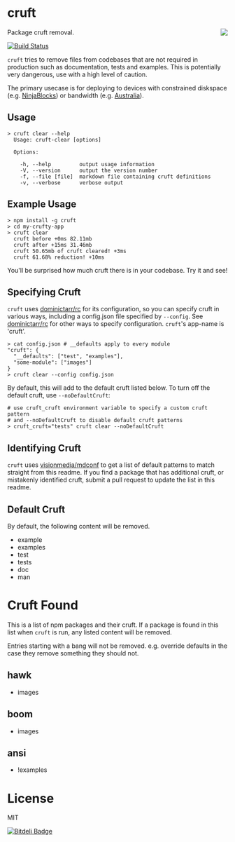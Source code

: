 # cruft

<img src="https://f.cloud.github.com/assets/43438/1368434/161fab1a-39a0-11e3-9d4a-9dffc2746cf6.png" align="right">

Package cruft removal.

[![Build Status](https://travis-ci.org/timoxley/cruft.png?branch=master)](https://travis-ci.org/timoxley/cruft)

`cruft` tries to remove files from codebases that are not required in production such as documentation, tests and examples.
This is potentially very dangerous, use with a high level of caution.

The primary usecase is for deploying to devices with constrained diskspace (e.g. [NinjaBlocks](http://ninjablocks.com))
or bandwidth (e.g. [Australia](http://www.netindex.com/download/2,18/Australia/)).

## Usage

```
> cruft clear --help
  Usage: cruft-clear [options]

  Options:

    -h, --help         output usage information
    -V, --version      output the version number
    -f, --file [file]  markdown file containing cruft definitions
    -v, --verbose      verbose output
```

## Example Usage

```
> npm install -g cruft
> cd my-crufty-app
> cruft clear
  cruft before +0ms 82.11mb
  cruft after +15ms 31.46mb
  cruft 50.65mb of cruft cleared! +3ms
  cruft 61.68% reduction! +10ms
```

You'll be surprised how much cruft there is in your codebase. Try it and see!

## Specifying Cruft

`cruft` uses [dominictarr/rc](https://github.com/dominictarr/rc) for its configuration, so you can specify cruft in various ways,
including a config.json file specified by `--config`. See [dominictarr/rc](https://github.com/dominictarr/rc) for other ways to specify configuration. `cruft`'s app-name is 'cruft'.

```
> cat config.json # __defaults apply to every module
"cruft": {
  "__defaults": ["test", "examples"],
  "some-module": ["images"]
}
> cruft clear --config config.json
```

By default, this will add to the default cruft listed below. To turn off
the default cruft, use `--noDefaultCruft`:

```
# use cruft_cruft environment variable to specify a custom cruft pattern
# and --noDefaultCruft to disable default cruft patterns
> cruft_cruft="tests" cruft clear --noDefaultCruft
```

## Identifying Cruft

`cruft` uses [visionmedia/mdconf](https://github.com/visionmedia/mdconf) to get a list of default patterns to match straight from this readme.
If you find a package that has additional cruft, or mistakenly identified cruft, submit a pull request to update the list in this readme.

## Default Cruft

By default, the following content will be removed.

- example
- examples
- test
- tests
- doc
- man

# Cruft Found

This is a list of npm packages and their cruft.
If a package is found in this list when `cruft` is run,
any listed content will be removed. 

Entries starting with a bang will not be removed. e.g.
override defaults in the case they remove something they
should not.

## hawk
  - images

## boom
  - images

## ansi
  - !examples

# License

MIT

[![Bitdeli Badge](https://d2weczhvl823v0.cloudfront.net/timoxley/cruft/trend.png)](https://bitdeli.com/free "Bitdeli Badge")
